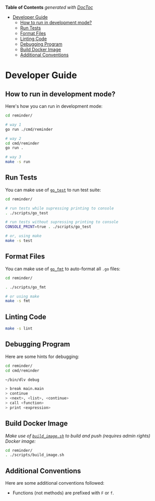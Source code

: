 <!-- START doctoc generated TOC please keep comment here to allow auto update -->
<!-- DON'T EDIT THIS SECTION, INSTEAD RE-RUN doctoc TO UPDATE -->
**Table of Contents**  *generated with [DocToc](https://github.com/thlorenz/doctoc)*

- [Developer Guide](#developer-guide)
    - [How to run in development mode?](#how-to-run-in-development-mode)
    - [Run Tests](#run-tests)
    - [Format Files](#format-files)
    - [Linting Code](#linting-code)
    - [Debugging Program](#debugging-program)
    - [Build Docker Image](#build-docker-image)
    - [Additional Conventions](#additional-conventions)

<!-- END doctoc generated TOC please keep comment here to allow auto update -->

# Developer Guide

## How to run in development mode?

Here's how you can run in development mode:

```sh
cd reminder/

# way 1
go run ./cmd/reminder

# way 2
cd cmd/reminder
go run .

# way 3
make -s run
```

## Run Tests

You can make use of [`go_test`](./scripts/go_test) to run test suite:

```sh
cd reminder/

# run tests while supressing printing to console
. ./scripts/go_test

# run tests without supressing printing to console
CONSOLE_PRINT=true . ./scripts/go_test

# or, using make
make -s test
```

## Format Files

You can make use of [`go_fmt`](./scripts/go_fmt) to auto-format all `.go` files:

```sh
cd reminder/

. ./scripts/go_fmt

# or using make
make -s fmt
```

## Linting Code

```sh
make -s lint
```

## Debugging Program

Here are some hints for debugging:

```sh
cd reminder/
cd cmd/reminder

~/bin/dlv debug

> break main.main
> continue
> <next>, <list>, <continue>
> call <function>
> print <expression>
```

## Build Docker Image

_Make use of [`build_image.sh`](./scripts/build_image.sh) to build and push (requires admin rights) Docker image:_

```sh
cd reminder/
. ./scripts/build_image.sh
```

## Additional Conventions

Here are some additional conventions followed:

- Functions (not methods) are prefixed with `F` or `f`.
